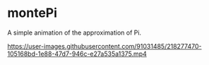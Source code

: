# montePi
A simple animation of the approximation of Pi.

https://user-images.githubusercontent.com/91031485/218277470-105168bd-1e88-47d7-946c-e27a535a1375.mp4
